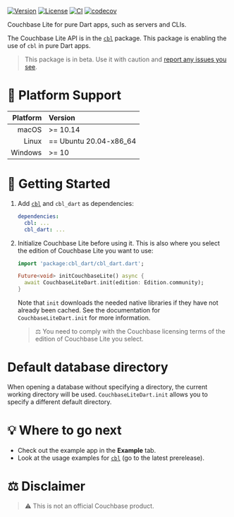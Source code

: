 [![Version](https://badgen.net/pub/v/cbl_dart)](https://pub.dev/packages/cbl_dart)
[![License](https://badgen.net/pub/license/cbl_dart)](https://github.com/cbl-dart/cbl-dart/blob/main/packages/cbl_dart/LICENSE)
[![CI](https://github.com/cbl-dart/cbl-dart/actions/workflows/ci.yaml/badge.svg)](https://github.com/cbl-dart/cbl-dart/actions/workflows/ci.yaml)
[![codecov](https://codecov.io/gh/cbl-dart/cbl-dart/branch/main/graph/badge.svg?token=XNUVBY3Y39)](https://codecov.io/gh/cbl-dart/cbl-dart)

Couchbase Lite for pure Dart apps, such as servers and CLIs.

The Couchbase Lite API is in the [`cbl`][cbl] package. This package is enabling
the use of `cbl` in pure Dart apps.

> This package is in beta. Use it with caution and [report any issues you
> see][issues].

# 🎯 Platform Support

| Platform | Version                |
| -------: | :--------------------- |
|    macOS | >= 10.14               |
|    Linux | == Ubuntu 20.04-x86_64 |
|  Windows | >= 10                  |

# 🔌 Getting Started

1. Add [`cbl`][cbl] and `cbl_dart` as dependencies:

   ```yaml
   dependencies:
     cbl: ...
     cbl_dart: ...
   ```

1. Initialize Couchbase Lite before using it. This is also where you select the
   edition of Couchbase Lite you want to use:

   ```dart
   import 'package:cbl_dart/cbl_dart.dart';

   Future<void> initCouchbaseLite() async {
     await CouchbaseLiteDart.init(edition: Edition.community);
   }
   ```

   Note that `init` downloads the needed native libraries if they have not
   already been cached. See the documentation for `CouchbaseLiteDart.init` for
   more information.

   > ⚖️ You need to comply with the Couchbase licensing terms of the edition of
   > Couchbase Lite you select.

# Default database directory

When opening a database without specifying a directory, the current working
directory will be used. `CouchbaseLiteDart.init` allows you to specify a
different default directory.

# 💡 Where to go next

- Check out the example app in the **Example** tab.
- Look at the usage examples for [`cbl`][cbl] (go to the latest prerelease).

# ⚖️ Disclaimer

> ⚠️ This is not an official Couchbase product.

[cbl]: https://pub.dev/packages/cbl
[issues]: https://github.com/cbl-dart/cbl-dart/issues
